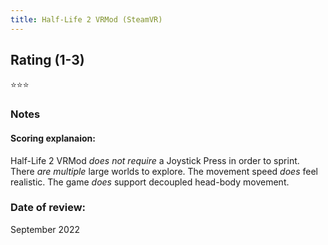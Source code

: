 ```yaml
---
title: Half-Life 2 VRMod (SteamVR)
---
```


## Rating (1-3)
⭐⭐⭐

### Notes


#### Scoring explanaion:
Half-Life 2 VRMod *does not require* a Joystick Press in order to sprint.
There *are multiple* large worlds to explore.
The movement speed *does* feel realistic.
The game *does* support decoupled head-body movement.

### Date of review:
September 2022
